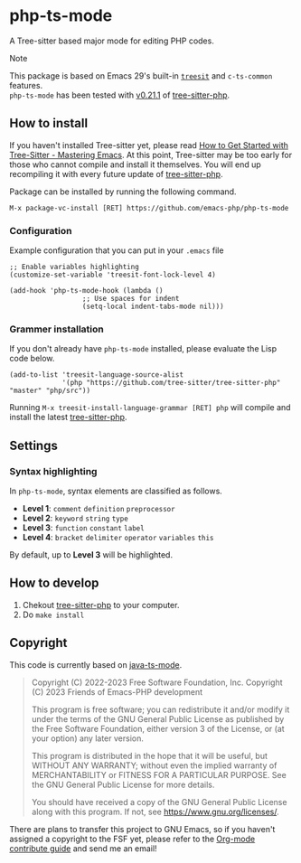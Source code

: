 # php-ts-mode

A Tree-sitter based major mode for editing PHP codes.

> [!NOTE]
> This package is based on Emacs 29's built-in [`treesit`][treesit] and `c-ts-common` features.  
> `php-ts-mode` has been tested with [v0.21.1][] of [tree-sitter-php][].

[treesit]: https://www.gnu.org/software/emacs/manual/html_node/elisp/Language-Grammar.html
[tree-sitter-php]: https://github.com/tree-sitter/tree-sitter-php
[v0.21.1]: https://github.com/tree-sitter/tree-sitter-php/releases/tag/v0.21.1

## How to install

If you haven't installed Tree-sitter yet, please read [How to Get Started with Tree-Sitter - Mastering Emacs][].  At this point, Tree-sitter may be too early for those who cannot compile and install it themselves. You will end up recompiling it with every future update of [tree-sitter-php][].

[How to Get Started with Tree-Sitter - Mastering Emacs]: https://www.masteringemacs.org/article/how-to-get-started-tree-sitter

Package can be installed by running the following command.

```
M-x package-vc-install [RET] https://github.com/emacs-php/php-ts-mode
```

### Configuration

Example configuration that you can put in your `.emacs` file

```
;; Enable variables highlighting
(customize-set-variable 'treesit-font-lock-level 4)

(add-hook 'php-ts-mode-hook (lambda ()
			      ;; Use spaces for indent
			      (setq-local indent-tabs-mode nil)))
```

### Grammer installation

If you don't already have `php-ts-mode` installed, please evaluate the Lisp code below.

```elisp
(add-to-list 'treesit-language-source-alist
             '(php "https://github.com/tree-sitter/tree-sitter-php" "master" "php/src"))
```

Running `M-x treesit-install-language-grammar [RET] php` will compile and install the latest [tree-sitter-php][].

## Settings

### Syntax highlighting

In `php-ts-mode`, syntax elements are classified as follows.

 * **Level 1**: `comment` `definition` `preprocessor`
 * **Level 2**: `keyword` `string` `type`
 * **Level 3**: `function` `constant` `label`
 * **Level 4**: `bracket` `delimiter` `operator` `variables` `this`

By default, up to **Level 3** will be highlighted.

## How to develop

 1. Chekout [tree-sitter-php][] to your computer.
 2. Do `make install`

## Copyright

This code is currently based on [java-ts-mode](https://emba.gnu.org/emacs/emacs/-/blob/master/lisp/progmodes/java-ts-mode.el).

> Copyright (C) 2022-2023 Free Software Foundation, Inc.
> Copyright (C) 2023  Friends of Emacs-PHP development
>
> This program is free software; you can redistribute it and/or modify
> it under the terms of the GNU General Public License as published by
> the Free Software Foundation, either version 3 of the License, or
> (at your option) any later version.
>
> This program is distributed in the hope that it will be useful,
> but WITHOUT ANY WARRANTY; without even the implied warranty of
> MERCHANTABILITY or FITNESS FOR A PARTICULAR PURPOSE.  See the
> GNU General Public License for more details.
>
> You should have received a copy of the GNU General Public License
> along with this program.  If not, see <https://www.gnu.org/licenses/>.

There are plans to transfer this project to GNU Emacs, so if you haven't assigned a copyright to the FSF yet, please refer to the [Org-mode contribute guide](https://orgmode.org/worg/org-contribute.html#copyright) and send me an email!

